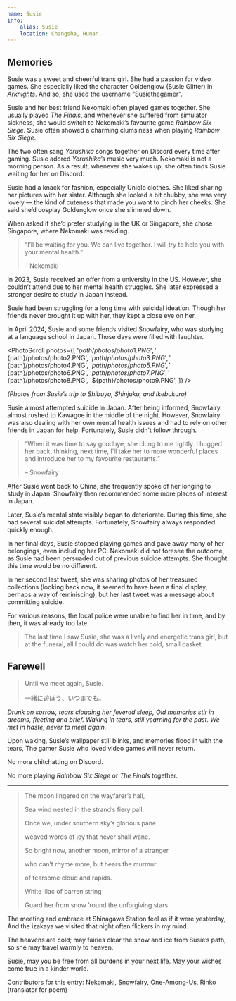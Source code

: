 ```yaml
---
name: Susie
info:
    alias: Susie
    location: Changsha, Hunan
---
```


## Memories

Susie was a sweet and cheerful trans girl. She had a passion for video games. She especially liked the character Goldenglow (Susie Glitter) in *Arknights*. And so, she used the username “Susiethegamer”.

Susie and her best friend Nekomaki often played games together.
She usually played *The Finals*, and whenever she suffered from simulator sickness, she would switch to Nekomaki’s favourite game *Rainbow Six Siege*.
Susie often showed a charming clumsiness when playing *Rainbow Six Siege*.

The two often sang *Yorushika* songs together on Discord every time after gaming.
Susie adored *Yorushika*’s music very much.
Nekomaki is not a morning person. As a result, whenever she wakes up, she often finds Susie waiting for her on Discord.

Susie had a knack for fashion, especially Uniqlo clothes.
She liked sharing her pictures with her sister.
Although she looked a bit chubby, she was very lovely — the kind of cuteness that made you want to pinch her cheeks.
She said she’d cosplay Goldenglow once she slimmed down.

When asked if she’d prefer studying in the UK or Singapore, she chose Singapore, where Nekomaki was residing.

> “I’ll be waiting for you. We can live together. I will try to help you with your mental health.”
>
> – Nekomaki

In 2023, Susie received an offer from a university in the US. However, she couldn’t attend due to her mental health struggles.
She later expressed a stronger desire to study in Japan instead.

Susie had been struggling for a long time with suicidal ideation.
Though her friends never brought it up with her, they kept a close eye on her.

In April 2024, Susie and some friends visited Snowfairy, who was studying at a language school in Japan.
Those days were filled with laughter.

<PhotoScroll photos={[
'${path}/photos/photo1.PNG',
'${path}/photos/photo2.PNG',
'${path}/photos/photo3.PNG',
'${path}/photos/photo4.PNG',
'${path}/photos/photo5.PNG',
'${path}/photos/photo6.PNG',
'${path}/photos/photo7.PNG',
'${path}/photos/photo8.PNG',
'${path}/photos/photo9.PNG',
]} />

*(Photos from Susie’s trip to Shibuya, Shinjuku, and Ikebukuro)*

Susie almost attempted suicide in Japan.
After being informed, Snowfairy almost rushed to Kawagoe in the middle of the night.
However, Snowfairy was also dealing with her own mental health issues and had to rely on other friends in Japan for help.
Fortunately, Susie didn’t follow through.

> “When it was time to say goodbye, she clung to me tightly. I hugged her back, thinking, next time, I’ll take her to more wonderful places and introduce her to my favourite restaurants.”
>
> – Snowfairy

After Susie went back to China, she frequently spoke of her longing to study in Japan.
Snowfairy then recommended some more places of interest in Japan.

Later, Susie’s mental state visibly began to deteriorate.
During this time, she had several suicidal attempts.
Fortunately, Snowfairy always responded quickly enough.

In her final days, Susie stopped playing games and gave away many of her belongings, even including her PC.
Nekomaki did not foresee the outcome,
as Susie had been persuaded out of previous suicide attempts.
She thought this time would be no different.

<!-- By the time the local police arrived, it was too late.

The lively, vibrant Susie from our memories had become a distant echo. Her funeral saw her spirit reduced to a small, cold box. -->

In her second last tweet,
she was sharing photos of her treasured collections (looking back now, it seemed to have been a final display, perhaps a way of reminiscing),
but her last tweet was a message about committing suicide.

For various reasons, the local police were unable to find her in time, and by then, it was already too late.

> The last time I saw Susie, she was a lively and energetic trans girl, but at the funeral, all I could do was watch her cold, small casket.

## Farewell

> Until we meet again, Susie.
>
> 一緒に遊ぼう、いつまでも。

<!-- The memories are vivid and heavy—dreams of Susie’s laughter fade into tears. Her wallpaper still flickers on the screen, a cruel reminder of the girl who loved video games but will never return. -->

*Drunk on sorrow, tears clouding her fevered sleep,
Old memories stir in dreams, fleeting and brief.
Waking in tears, still yearning for the past.
We met in haste, never to meet again.*

Upon waking, Susie’s wallpaper still blinks,
and memories flood in with the tears,
The gamer Susie who loved video games will never return.

No more chitchatting on Discord.

No more playing *Rainbow Six Siege* or *The Finals* together.

---

> The moon lingered on the wayfarer’s hall, 
> 
> Sea wind nested in the strand’s fiery pall.
> 
> Once we, under southern sky’s glorious pane
> 
> weaved words of joy that never shall wane.
>
> So bright now, another moon, mirror of a stranger
> 
> who can’t rhyme more, but hears the murmur
> 
> of fearsome cloud and rapids.
> 
> White lilac of barren string
> 
> Guard her from snow ’round the unforgiving stars.

The meeting and embrace at Shinagawa Station feel as if it were yesterday,
And the izakaya we visited that night often flickers in my mind.

The heavens are cold; may fairies clear the snow and ice from Susie’s path,
so she may travel warmly to heaven.

Susie, may you be free from all burdens in your next life.
May your wishes come true in a kinder world.

Contributors for this entry: [Nekomaki](https://twitter.com/nekomakiQAQ), [Snowfairy](https://twitter.com/snowfairy011026), One-Among-Us, Rinko (translator for poem)
